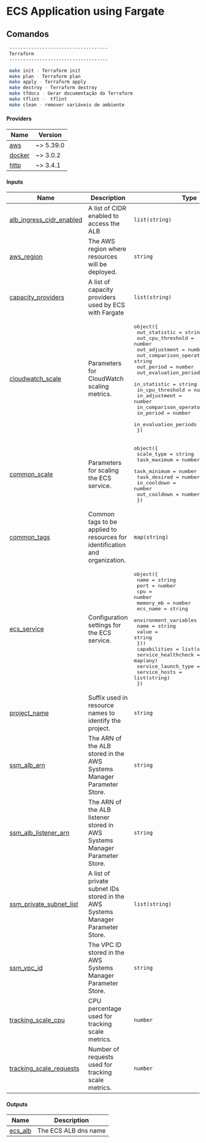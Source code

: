 <!-- BEGIN_TF_DOCS -->
# ECS Application using Fargate

## Comandos

```bash
 ------------------------------------
 Terraform
 ------------------------------------

 make init - Terraform init
 make plan - Terraform plan
 make apply - Terraform apply
 make destroy - Terraform destroy
 make tfdocs - Gerar documentação do Terraform
 make tflint -  tflint
 make clean - remover variáveis de ambiente
 ```
#### Providers

| Name | Version |
|------|---------|
| <a name="provider_aws"></a> [aws](#provider\_aws) | ~> 5.39.0 |
| <a name="provider_docker"></a> [docker](#provider\_docker) | ~> 3.0.2 |
| <a name="provider_http"></a> [http](#provider\_http) | ~> 3.4.1 |
#### Inputs

| Name | Description | Type | Default | Required |
|------|-------------|------|---------|:--------:|
| <a name="input_alb_ingress_cidr_enabled"></a> [alb\_ingress\_cidr\_enabled](#input\_alb\_ingress\_cidr\_enabled) | A list of CIDR enabled to access the ALB | `list(string)` | <pre>[<br>  "0.0.0.0/0"<br>]</pre> | no |
| <a name="input_aws_region"></a> [aws\_region](#input\_aws\_region) | The AWS region where resources will be deployed. | `string` | n/a | yes |
| <a name="input_capacity_providers"></a> [capacity\_providers](#input\_capacity\_providers) | A list of capacity providers used by ECS with Fargate | `list(string)` | <pre>[<br>  "FARGATE",<br>  "FARGATE_SPOT"<br>]</pre> | no |
| <a name="input_cloudwatch_scale"></a> [cloudwatch\_scale](#input\_cloudwatch\_scale) | Parameters for CloudWatch scaling metrics. | <pre>object({<br>    out_statistic           = string<br>    out_cpu_threshold       = number<br>    out_adjustment          = number<br>    out_comparison_operator = string<br>    out_period              = number<br>    out_evaluation_periods  = number<br>    in_statistic            = string<br>    in_cpu_threshold        = number<br>    in_adjustment           = number<br>    in_comparison_operator  = string<br>    in_period               = number<br>    in_evaluation_periods   = number<br>  })</pre> | n/a | yes |
| <a name="input_common_scale"></a> [common\_scale](#input\_common\_scale) | Parameters for scaling the ECS service. | <pre>object({<br>    scale_type   = string<br>    task_maximum = number<br>    task_minimum = number<br>    task_desired = number<br>    in_cooldown  = number<br>    out_cooldown = number<br>  })</pre> | n/a | yes |
| <a name="input_common_tags"></a> [common\_tags](#input\_common\_tags) | Common tags to be applied to resources for identification and organization. | `map(string)` | n/a | yes |
| <a name="input_ecs_service"></a> [ecs\_service](#input\_ecs\_service) | Configuration settings for the ECS service. | <pre>object({<br>    name                  = string<br>    port                  = number<br>    cpu                   = number<br>    memory_mb             = number<br>    ecs_name              = string<br>    environment_variables  = list(object({<br>      name  = string<br>      value = string<br>    }))<br>    capabilities          = list(string)<br>    service_healthcheck   = map(any)<br>    service_launch_type   = string<br>    service_hosts         = list(string)<br>  })</pre> | n/a | yes |
| <a name="input_project_name"></a> [project\_name](#input\_project\_name) | Suffix used in resource names to identify the project. | `string` | n/a | yes |
| <a name="input_ssm_alb_arn"></a> [ssm\_alb\_arn](#input\_ssm\_alb\_arn) | The ARN of the ALB stored in the AWS Systems Manager Parameter Store. | `string` | n/a | yes |
| <a name="input_ssm_alb_listener_arn"></a> [ssm\_alb\_listener\_arn](#input\_ssm\_alb\_listener\_arn) | The ARN of the ALB listener stored in AWS Systems Manager Parameter Store. | `string` | n/a | yes |
| <a name="input_ssm_private_subnet_list"></a> [ssm\_private\_subnet\_list](#input\_ssm\_private\_subnet\_list) | A list of private subnet IDs stored in the AWS Systems Manager Parameter Store. | `list(string)` | n/a | yes |
| <a name="input_ssm_vpc_id"></a> [ssm\_vpc\_id](#input\_ssm\_vpc\_id) | The VPC ID stored in the AWS Systems Manager Parameter Store. | `string` | n/a | yes |
| <a name="input_tracking_scale_cpu"></a> [tracking\_scale\_cpu](#input\_tracking\_scale\_cpu) | CPU percentage used for tracking scale metrics. | `number` | n/a | yes |
| <a name="input_tracking_scale_requests"></a> [tracking\_scale\_requests](#input\_tracking\_scale\_requests) | Number of requests used for tracking scale metrics. | `number` | n/a | yes |
#### Outputs

| Name | Description |
|------|-------------|
| <a name="output_ecs_alb"></a> [ecs\_alb](#output\_ecs\_alb) | The ECS ALB dns name |
<!-- END_TF_DOCS --> 

